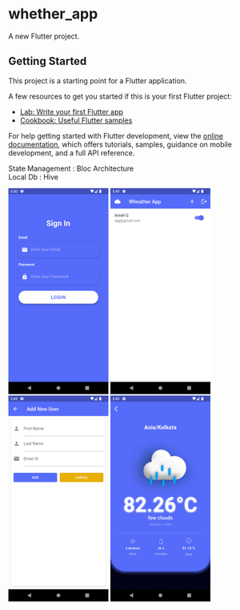 # whether_app

A new Flutter project.

## Getting Started

This project is a starting point for a Flutter application.

A few resources to get you started if this is your first Flutter project:

- [Lab: Write your first Flutter app](https://docs.flutter.dev/get-started/codelab)
- [Cookbook: Useful Flutter samples](https://docs.flutter.dev/cookbook)

For help getting started with Flutter development, view the
[online documentation](https://docs.flutter.dev/), which offers tutorials,
samples, guidance on mobile development, and a full API reference.


State Management : Bloc Architecture  <br>
Local Db : Hive 

<img src="screenshots/a.png" width="200" />
<img src="screenshots/b.png" width="200" />
<img src="screenshots/c.png" width="200" />
<img src="screenshots/d.png" width="200" />



